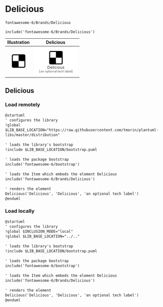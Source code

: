 # Delicious


```text
fontawesome-6/Brands/Delicious
```

```text
include('fontawesome-6/Brands/Delicious')
```



| Illustration | Delicious |
| :---: | :---: |
| ![illustration for Illustration](../../fontawesome-6/Brands/Delicious.png) | ![illustration for Delicious](../../fontawesome-6/Brands/Delicious.Local.png) |




## Delicious

### Load remotely
```plantuml
@startuml
' configures the library
!global $LIB_BASE_LOCATION="https://raw.githubusercontent.com/tmorin/plantuml-libs/master/distribution"

' loads the library's bootstrap
!include $LIB_BASE_LOCATION/bootstrap.puml

' loads the package bootstrap
include('fontawesome-6/bootstrap')

' loads the Item which embeds the element Delicious
include('fontawesome-6/Brands/Delicious')

' renders the element
Delicious('Delicious', 'Delicious', 'an optional tech label')
@enduml
```

### Load locally
```plantuml
@startuml
' configures the library
!global $INCLUSION_MODE="local"
!global $LIB_BASE_LOCATION="../.."

' loads the library's bootstrap
!include $LIB_BASE_LOCATION/bootstrap.puml

' loads the package bootstrap
include('fontawesome-6/bootstrap')

' loads the Item which embeds the element Delicious
include('fontawesome-6/Brands/Delicious')

' renders the element
Delicious('Delicious', 'Delicious', 'an optional tech label')
@enduml
```

